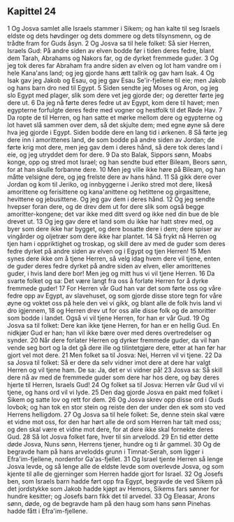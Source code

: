 ## Kapittel 24

1 Og Josva samlet alle Israels stammer i Sikem; og han kalte til seg Israels eldste og dets høvdinger og dets dommere og dets tilsynsmenn, og de trådte fram for Guds åsyn.
2 Og Josva sa til hele folket: Så sier Herren, Israels Gud: På andre siden av elven bodde før i tiden deres fedre, blant dem Tarah, Abrahams og Nakors far, og de dyrket fremmede guder.
3 Og jeg tok deres far Abraham fra andre siden av elven og lot ham vandre om i hele Kana'ans land; og jeg gjorde hans ætt tallrik og gav ham Isak.
4 Og Isak gav jeg Jakob og Esau, og jeg gav Esau Se'ir-fjellene til eie; men Jakob og hans barn dro ned til Egypt.
5 Siden sendte jeg Moses og Aron, og jeg slo Egypt med plager, slik som dere vet jeg gjorde der; og deretter førte jeg dere ut.
6 Da jeg nå førte deres fedre ut av Egypt, kom dere til havet; men egypterne forfulgte deres fedre med vogner og hestfolk til det Røde Hav.
7 Da ropte de til Herren, og han satte et mørke mellom dere og egypterne og lot havet slå sammen over dem, så det skjulte dem; med egne øyne så dere hva jeg gjorde i Egypt. Siden bodde dere en lang tid i ørkenen.
8 Så førte jeg dere inn i amorittenes land, de som bodde på andre siden av Jordan; de førte krig mot dere, men jeg gav dem i deres hånd, så dere tok deres land i eie, og jeg utryddet dem for dere.
9 Da sto Balak, Sippors sønn, Moabs konge, opp og stred mot Israel; og han sendte bud etter Bileam, Beors sønn, for at han skulle forbanne dere.
10 Men jeg ville ikke høre på Bileam, og han måtte velsigne dere, og jeg frelste dere av hans hånd.
11 Så gikk dere over Jordan og kom til Jeriko, og innbyggerne i Jeriko stred mot dere, likeså amorittene og ferisittene og kana'anittene og hetittene og girgasittene, hevittene og jebusittene. Og jeg gav dem i deres hånd.
12 Og jeg sendte hvepser foran dere, og de drev dem ut for dere slik som også begge amoritter-kongene; det var ikke med ditt sverd og ikke ned din bue de ble drevet ut.
13 Og jeg gav dere et land som du ikke har hatt strev med, og byer som dere ikke har bygget, og dere bosatte dere i dem; dere spiser av vingårder og oljetrær som dere ikke har plantet.
14 Så frykt nå Herren og tjen ham i oppriktighet og troskap, og skill dere av med de guder som deres fedre dyrket på andre siden av elven og i Egypt og tjen Herren!
15 Men synes dere ikke om å tjene Herren, så velg idag hvem dere vil tjene, enten de guder deres fedre dyrket på andre siden av elven, eller amorittenes guder, i hvis land dere bor! Men jeg og mitt hus vi vil tjene Herren.
16 Da svarte folket og sa: Det være langt fra oss å forlate Herren for å dyrke fremmede guder!
17 For Herren vår Gud han var det som førte oss og våre fedre opp av Egypt, av slavehuset, og som gjorde disse store tegn for våre øyne og voktet oss på hele den vei vi gikk, og blant alle de folk hvis land vi dro igjennem,
18 og Herren drev ut for oss alle disse folk og de amoritter som bodde i landet. Også vi vil tjene Herren, for han er vår Gud.
19 Og Josva sa til folket: Dere kan ikke tjene Herren, for han er en hellig Gud. En nidkjær Gud er han; han vil ikke bære over med deres overtredelser og synder.
20 Når dere forlater Herren og dyrker fremmede guder, da vil han vende seg bort og la det gå dere ille og tilintetgjøre dere, etter at han før har gjort vel mot dere.
21 Men folket sa til Josva: Nei, Herren vil vi tjene.
22 Da sa Josva til folket: Så er dere da selv vidner imot dere at dere har valgt Herren og vil tjene ham. De sa: Ja, det er vi vidner på!
23 Josva sa: Så skill dere nå av med de fremmede guder som dere har hos dere, og bøy deres hjerte til Herren, Israels Gud!
24 Og folket sa til Josva: Herren vår Gud vil vi tjene, og hans ord vil vi lyde.
25 Den dag gjorde Josva en pakt med folket i Sikem og satte lov og rett for dem.
26 Og Josva skrev opp disse ord i Guds lovbok; og han tok en stor stein og reiste den der under den ek som sto ved Herrens helligdom.
27 Og Josva sa til hele folket: Se, denne stein skal være et vidne mot oss, for den har hørt alle de ord som Herren har talt med oss; og den skal være et vidne mot dere, for at dere ikke skal fornekte deres Gud.
28 Så lot Josva folket fare, hver til sin arvelodd.
29 En tid etter dette døde Josva, Nuns sønn, Herrens tjener, hundre og ti år gammel.
30 Og de begravde ham på hans arvelodds grunn i Timnat-Serah, som ligger i Efra'im-fjellene, nordenfor Ga'as-fjellet.
31 Og Israel tjente Herren så lenge Josva levde, og så lenge alle de eldste levde som overlevde Josva, og som kjente til alle de gjerninger som Herren hadde gjort for Israel.
32 Og Josefs ben, som Israels barn hadde ført opp fra Egypt, begravde de ved Sikem på det jordstykke som Jakob hadde kjøpt av Hemors, Sikems fars sønner for hundre kesitter; og Josefs barn fikk det til arvedel.
33 Og Eleasar, Arons sønn, døde, og de begravde ham på den haug som hans sønn Pinehas hadde fått i Efra'im-fjellene.
